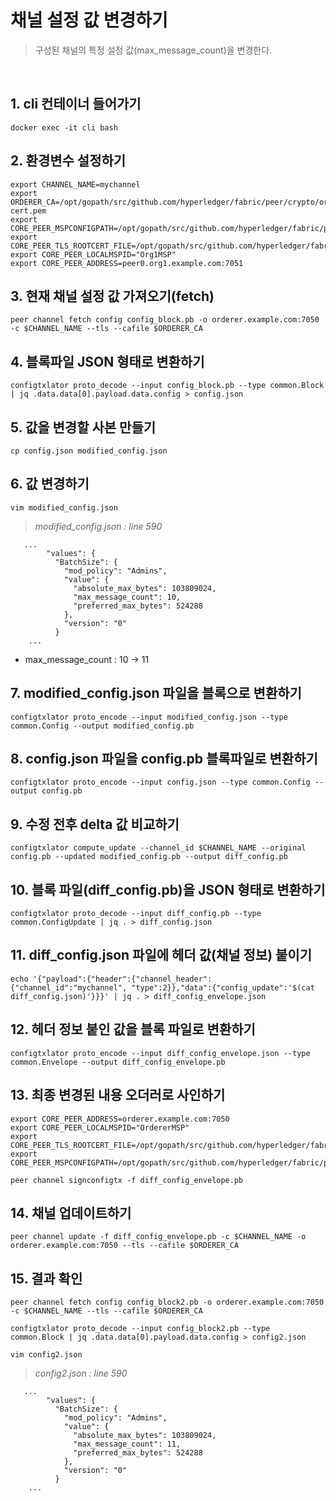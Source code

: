 # 채널 설정 값 변경하기

> 구성된 채널의 특정 설정 값(max_message_count)을 변경한다.

<br/>

## 1. cli 컨테이너 들어가기
<pre><code>docker exec -it cli bash</code></pre>

## 2. 환경변수 설정하기
<pre><code>export CHANNEL_NAME=mychannel
export ORDERER_CA=/opt/gopath/src/github.com/hyperledger/fabric/peer/crypto/ordererOrganizations/example.com/orderers/orderer.example.com/msp/tlscacerts/tlsca.example.com-cert.pem
export CORE_PEER_MSPCONFIGPATH=/opt/gopath/src/github.com/hyperledger/fabric/peer/crypto/peerOrganizations/org1.example.com/users/Admin@org1.example.com/msp
export CORE_PEER_TLS_ROOTCERT_FILE=/opt/gopath/src/github.com/hyperledger/fabric/peer/crypto/peerOrganizations/org1.example.com/peers/peer0.org1.example.com/tls/ca.crt
export CORE_PEER_LOCALMSPID="Org1MSP"
export CORE_PEER_ADDRESS=peer0.org1.example.com:7051</code></pre>

## 3. 현재 채널 설정 값 가져오기(fetch)
<pre><code>peer channel fetch config config_block.pb -o orderer.example.com:7050 -c $CHANNEL_NAME --tls --cafile $ORDERER_CA</code></pre>

## 4. 블록파일 JSON 형태로 변환하기
<pre><code>configtxlator proto_decode --input config_block.pb --type common.Block | jq .data.data[0].payload.data.config > config.json</code></pre>

## 5. 값을 변경할 사본 만들기
<pre><code>cp config.json modified_config.json</code></pre>

## 6. 값 변경하기
<pre><code>vim modified_config.json</code></pre>
> _modified_config.json : line 590_
<pre><code>   ...
        "values": {
          "BatchSize": {
            "mod_policy": "Admins",
            "value": {
              "absolute_max_bytes": 103809024,
              "max_message_count": 10,
              "preferred_max_bytes": 524288
            },
            "version": "0"
          }
    ...</code></pre>
- max_message_count : 10 -> 11

## 7. modified_config.json 파일을 블록으로 변환하기
<pre><code>configtxlator proto_encode --input modified_config.json --type common.Config --output modified_config.pb</code></pre>

## 8. config.json 파일을 config.pb 블록파일로 변환하기
<pre><code>configtxlator proto_encode --input config.json --type common.Config --output config.pb</code></pre>

## 9. 수정 전후 delta 값 비교하기
<pre><code>configtxlator compute_update --channel_id $CHANNEL_NAME --original config.pb --updated modified_config.pb --output diff_config.pb</code></pre>

## 10. 블록 파일(diff_config.pb)을 JSON 형태로 변환하기
<pre><code>configtxlator proto_decode --input diff_config.pb --type common.ConfigUpdate | jq . > diff_config.json</code></pre>

## 11. diff_config.json 파일에 헤더 값(채널 정보) 붙이기
<pre><code>echo '{"payload":{"header":{"channel_header":{"channel_id":"mychannel", "type":2}},"data":{"config_update":'$(cat diff_config.json)'}}}' | jq . > diff_config_envelope.json</code></pre>

## 12. 헤더 정보 붙인 값을 블록 파일로 변환하기
<pre><code>configtxlator proto_encode --input diff_config_envelope.json --type common.Envelope --output diff_config_envelope.pb</code></pre>

## 13. 최종 변경된 내용 오더러로 사인하기
<pre><code>export CORE_PEER_ADDRESS=orderer.example.com:7050
export CORE_PEER_LOCALMSPID="OrdererMSP"
export CORE_PEER_TLS_ROOTCERT_FILE=/opt/gopath/src/github.com/hyperledger/fabric/peer/crypto/ordererOrganizations/example.com/orderers/orderer.example.com/tls/ca.crt
export CORE_PEER_MSPCONFIGPATH=/opt/gopath/src/github.com/hyperledger/fabric/peer/crypto/ordererOrganizations/example.com/users/Admin\@example.com/msp</code></pre>
<pre><code>peer channel signconfigtx -f diff_config_envelope.pb</code></pre>

## 14. 채널 업데이트하기
<pre><code>peer channel update -f diff_config_envelope.pb -c $CHANNEL_NAME -o orderer.example.com:7050 --tls --cafile $ORDERER_CA</code></pre>

## 15. 결과 확인
<pre><code>peer channel fetch config config_block2.pb -o orderer.example.com:7050 -c $CHANNEL_NAME --tls --cafile $ORDERER_CA</code></pre>
<pre><code>configtxlator proto_decode --input config_block2.pb --type common.Block | jq .data.data[0].payload.data.config > config2.json</code></pre>
<pre><code>vim config2.json</code></pre>
> _config2.json : line 590_
<pre><code>   ...
        "values": {
          "BatchSize": {
            "mod_policy": "Admins",
            "value": {
              "absolute_max_bytes": 103809024,
              "max_message_count": 11,
              "preferred_max_bytes": 524288
            },
            "version": "0"
          }
    ...</code></pre>